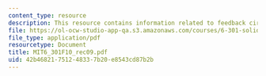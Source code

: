 ```yaml
---
content_type: resource
description: This resource contains information related to feedback circuit.
file: https://ol-ocw-studio-app-qa.s3.amazonaws.com/courses/6-301-solid-state-circuits-fall-2010/42b46821751248337b20e8543cd87b2b_MIT6_301F10_rec09.pdf
file_type: application/pdf
resourcetype: Document
title: MIT6_301F10_rec09.pdf
uid: 42b46821-7512-4833-7b20-e8543cd87b2b
---
```

